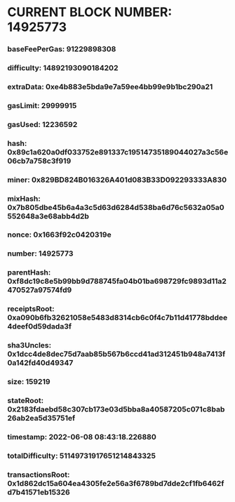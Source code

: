 # CURRENT BLOCK NUMBER: 14925773

### baseFeePerGas: 91229898308
### difficulty: 14892193090184202
### extraData: 0xe4b883e5bda9e7a59ee4bb99e9b1bc290a21
### gasLimit: 29999915
### gasUsed: 12236592
### hash: 0x89c1a620a0df033752e891337c19514735189044027a3c56e06cb7a758c3f919
### miner: 0x829BD824B016326A401d083B33D092293333A830
### mixHash: 0x7b805dbe45b6a4a3c5d63d6284d538ba6d76c5632a05a0552648a3e68abb4d2b
### nonce: 0x1663f92c0420319e
### number: 14925773
### parentHash: 0xf8dc19c8e5b99bb9d788745fa04b01ba698729fc9893d11a2470527a97574fd9
### receiptsRoot: 0xa090b6fb32621058e5483d8314cb6c0f4c7b11d41778bddee4deef0d59dada3f
### sha3Uncles: 0x1dcc4de8dec75d7aab85b567b6ccd41ad312451b948a7413f0a142fd40d49347
### size: 159219
### stateRoot: 0x2183fdaebd58c307cb173e03d5bba8a40587205c071c8bab26ab2ea5d35751ef
### timestamp: 2022-06-08 08:43:18.226880
### totalDifficulty: 51149731917651214843325
### transactionsRoot: 0x1d862dc15a604ea4305fe2e56a3f6789bd7dde2cf1fb6462fd7b41571eb15326
